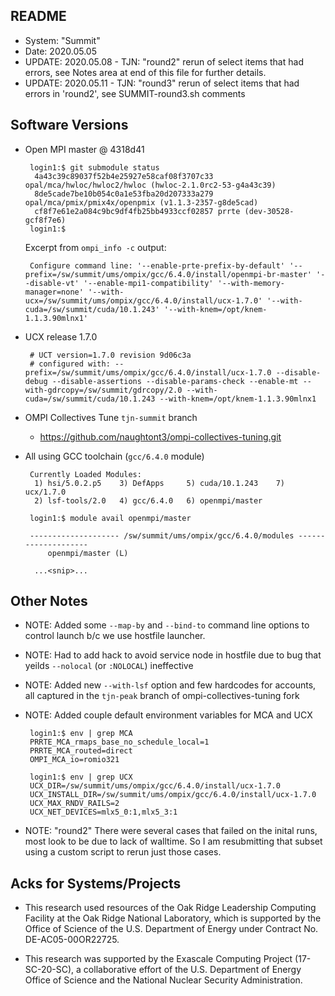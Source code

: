 README
------

 - System: "Summit"
 - Date: 2020.05.05
 - UPDATE: 2020.05.08 - TJN:  "round2" rerun of select items that had
        errors, see Notes area at end of this file for further details.
 - UPDATE: 2020.05.11 - TJN:  "round3" rerun of select items that had
        errors in 'round2', see SUMMIT-round3.sh comments

Software Versions
----------------
 - Open MPI master @ 4318d41
    ```
     login1:$ git submodule status
      4a43c39c89037f52b4e25927e58caf08f3707c33 opal/mca/hwloc/hwloc2/hwloc (hwloc-2.1.0rc2-53-g4a43c39)
      8de5cade7be10b054c0a1e53fba20d207333a279 opal/mca/pmix/pmix4x/openpmix (v1.1.3-2357-g8de5cad)
      cf8f7e61e2a084c9bc9df4fb25bb4933ccf02857 prrte (dev-30528-gcf8f7e6)
     login1:$
    ```

   Excerpt from `ompi_info -c` output:
    ```
     Configure command line: '--enable-prte-prefix-by-default' '--prefix=/sw/summit/ums/ompix/gcc/6.4.0/install/openmpi-br-master' '--disable-vt' '--enable-mpi1-compatibility' '--with-memory-manager=none' '--with-ucx=/sw/summit/ums/ompix/gcc/6.4.0/install/ucx-1.7.0' '--with-cuda=/sw/summit/cuda/10.1.243' '--with-knem=/opt/knem-1.1.3.90mlnx1' 
    ```

 - UCX release 1.7.0
    ```
	 # UCT version=1.7.0 revision 9d06c3a
	 # configured with: --prefix=/sw/summit/ums/ompix/gcc/6.4.0/install/ucx-1.7.0 --disable-debug --disable-assertions --disable-params-check --enable-mt --with-gdrcopy=/sw/summit/gdrcopy/2.0 --with-cuda=/sw/summit/cuda/10.1.243 --with-knem=/opt/knem-1.1.3.90mlnx1
    ```

 - OMPI Collectives Tune `tjn-summit` branch
    - https://github.com/naughtont3/ompi-collectives-tuning.git

 - All using GCC toolchain (`gcc/6.4.0` module)
    ```
	 Currently Loaded Modules:
  	  1) hsi/5.0.2.p5    3) DefApps     5) cuda/10.1.243    7) ucx/1.7.0
      2) lsf-tools/2.0   4) gcc/6.4.0   6) openmpi/master

    ```

    ```
	 login1:$ module avail openmpi/master

	 -------------------- /sw/summit/ums/ompix/gcc/6.4.0/modules --------------------
   	     openmpi/master (L)

      ...<snip>...
    ```


Other Notes
-----------
 - NOTE: Added some `--map-by` and `--bind-to` command line options to control
   launch b/c we use hostfile launcher.
 - NOTE: Had to add hack to avoid service node in hostfile due to bug
   that yeilds `--nolocal` (or `:NOLOCAL`) ineffective
 - NOTE: Added new `--with-lsf` option and few hardcodes for accounts,
   all captured in the `tjn-peak` branch of ompi-collectives-tuning fork
 - NOTE: Added couple default environment variables for MCA and UCX

    ```
	 login1:$ env | grep MCA
	 PRRTE_MCA_rmaps_base_no_schedule_local=1
	 PRRTE_MCA_routed=direct
	 OMPI_MCA_io=romio321

	 login1:$ env | grep UCX
	 UCX_DIR=/sw/summit/ums/ompix/gcc/6.4.0/install/ucx-1.7.0
	 UCX_INSTALL_DIR=/sw/summit/ums/ompix/gcc/6.4.0/install/ucx-1.7.0
	 UCX_MAX_RNDV_RAILS=2
	 UCX_NET_DEVICES=mlx5_0:1,mlx5_3:1
    ```

 - NOTE: "round2" There were several cases that failed on the inital runs,
   most look to be due to lack of walltime. So I am resubmitting that subset
   using a custom script to rerun just those cases.


Acks for Systems/Projects
-------------------------
 - This research used resources of the Oak Ridge Leadership Computing
   Facility at the Oak Ridge National Laboratory, which is supported by the
   Office of Science of the U.S. Department of Energy under Contract No.
   DE-AC05-00OR22725.

 - This research was supported by the Exascale Computing Project
   (17-SC-20-SC), a collaborative effort of the U.S. Department of Energy
   Office of Science and the National Nuclear Security Administration.

